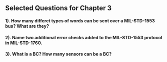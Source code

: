 ## Selected Questions for Chapter 3

#### 1). How many differet types of words can be sent over a MIL-STD-1553 bus? What are they?



#### 2). Name two additional error checks added to the MIL-STD-1553 protocol in MIL-STD-1760. 

#### 3). What is a BC? How many sensors can be a BC?